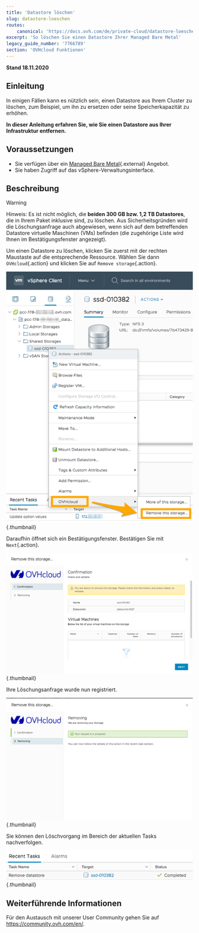 ```yaml
---
title: 'Datastore löschen'
slug: datastore-loeschen
routes:
    canonical: 'https://docs.ovh.com/de/private-cloud/datastore-loeschen/'
excerpt: 'So löschen Sie einen Datastore Ihrer Managed Bare Metal'
legacy_guide_number: '7766789'
section: 'OVHcloud Funktionen'
---
```


**Stand 18.11.2020**

## Einleitung

In einigen Fällen kann es nützlich sein, einen Datastore aus Ihrem Cluster zu löschen, zum Beispiel, um ihn zu ersetzen oder seine Speicherkapazität zu erhöhen.

**In dieser Anleitung erfahren Sie, wie Sie einen Datastore aus Ihrer Infrastruktur entfernen.**

## Voraussetzungen

* Sie verfügen über ein [Managed Bare Metal](https://www.ovhcloud.com/de/managed-bare-metal/){.external} Angebot.
* Sie haben Zugriff auf das vSphere-Verwaltungsinterface.

## Beschreibung

> [!warning]
>
> Hinweis: Es ist nicht möglich, die **beiden 300 GB bzw. 1,2 TB Datastores**, die in Ihrem Paket inklusive sind, zu löschen. Aus Sicherheitsgründen wird die Löschungsanfrage auch abgewiesen, wenn sich auf dem betreffenden Datastore virtuelle Maschinen (VMs) befinden (die zugehörige Liste wird Ihnen im Bestätigungsfenster angezeigt).
> 

Um einen Datastore zu löschen, klicken Sie zuerst mit der rechten Maustaste auf die entsprechende Ressource. Wählen Sie dann `OVHcloud`{.action} und klicken Sie auf `Remove storage`{.action}.

![Wahl des Datastores](images/removedatastore01.png){.thumbnail}

Daraufhin öffnet sich ein Bestätigungsfenster. Bestätigen Sie mit `Next`{.action}.

![Löschen bestätigen](images/removedatastore02.png){.thumbnail}

Ihre Löschungsanfrage wurde nun registriert.

![Löschen bestätigt](images/removedatastore03.png){.thumbnail}

Sie können den Löschvorgang im Bereich der aktuellen Tasks nachverfolgen.

![Löschvorgang nachverfolgen](images/removedatastore04.png){.thumbnail}

## Weiterführende Informationen

Für den Austausch mit unserer User Community gehen Sie auf <https://community.ovh.com/en/>.
